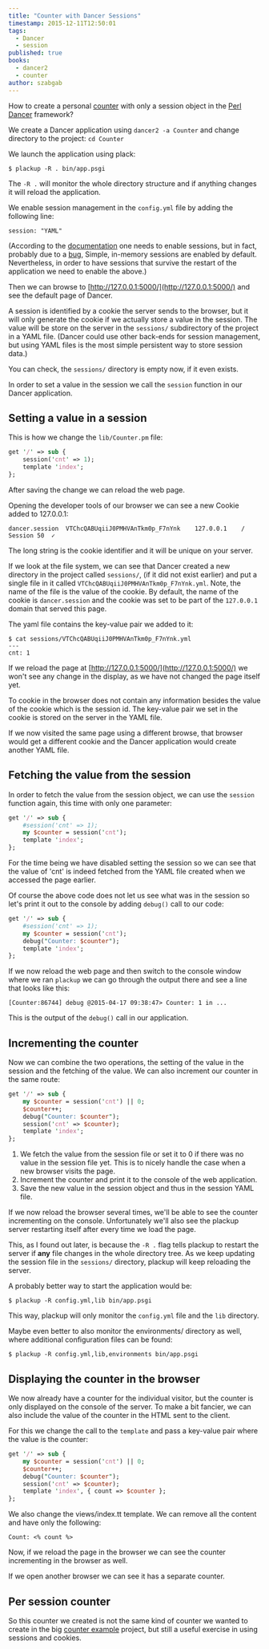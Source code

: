```yaml
---
title: "Counter with Dancer Sessions"
timestamp: 2015-12-11T12:50:01
tags:
  - Dancer
  - session
published: true
books:
  - dancer2
  - counter
author: szabgab
---
```



How to create a personal [counter](https://code-maven.com/counter) with only a session object in the [Perl Dancer](/dancer) framework?


We create a Dancer application using `dancer2 -a Counter` and change directory to the project: `cd Counter`

We launch the application using plack:

```
$ plackup -R . bin/app.psgi
```

The `-R .` will monitor the whole directory structure and if anything changes it will reload the application.

We enable session management in the `config.yml` file by adding the following line:

```
session: "YAML"
```

(According to the [documentation](https://metacpan.org/pod/distribution/Dancer2/lib/Dancer2/Manual.pod)
one needs to enable sessions, but in fact, probably due to a [bug](https://github.com/PerlDancer/Dancer2/issues/884),
Simple, in-memory sessions are enabled by default. Nevertheless, in order to have sessions that survive the restart of the
application we need to enable the above.)

Then we can browse to [http://127.0.0.1:5000/](http://127.0.0.1:5000/) and see the default page of Dancer.

A session is identified by a cookie the server sends to the browser, but it will only generate the cookie
if we actually store a value in the session. The value will be store on the server in the `sessions/` subdirectory
of the project in a YAML file. (Dancer could use other back-ends for session management, but using YAML files is the most simple
persistent way to store session data.)

You can check, the `sessions/` directory is empty now, if it even exists.

In order to set a value in the session we call the `session` function in our Dancer application.

## Setting a value in a session

This is how we change the `lib/Counter.pm` file:

```perl
get '/' => sub {
    session('cnt' => 1);
    template 'index';
};
```

After saving the change we can reload the web page.

Opening the developer tools of our browser we can see a new Cookie added to 127.0.0.1:

```
dancer.session  VTChcQABUqiiJ0PMHVAnTkm0p_F7nYnk    127.0.0.1    /   Session 50  ✓       
```

The long string is the cookie identifier and it will be unique on your server.

If we look at the file system, we can see that Dancer created a new directory in the project called `sessions/`,
(if it did not exist earlier) and put a single file in it called `VTChcQABUqiiJ0PMHVAnTkm0p_F7nYnk.yml`.
Note, the name of the file is the value of the cookie. By default, the name of the cookie is `dancer.session` and the cookie
was set to be part of the `127.0.0.1` domain that served this page.

The yaml file contains the key-value pair we added to it:

```
$ cat sessions/VTChcQABUqiiJ0PMHVAnTkm0p_F7nYnk.yml 
---
cnt: 1
```

If we reload the page at [http://127.0.0.1:5000/](http://127.0.0.1:5000/) we won't see any change in the display,
as we have not changed the page itself yet.

To cookie in the browser does not contain any information besides the value of the cookie which is the session id.
The key-value pair we set in the cookie is stored on the server in the YAML file.

If we now visited the same page using a different browse, that browser would get a different cookie and the Dancer
application would create another YAML file.

## Fetching the value from the session

In order to fetch the value from the session object, we can use the `session` function again, this time with only one parameter:

```perl
get '/' => sub {
    #session('cnt' => 1);
    my $counter = session('cnt');
    template 'index';
};
```

For the time being we have disabled setting the session so we can see that the value of 'cnt' is indeed fetched from the YAML
file created when we accessed the page earlier.

Of course the above code does not let us see what was in the session so let's print it out to the console by adding `debug()`
call to our code:

```perl
get '/' => sub {
    #session('cnt' => 1);
    my $counter = session('cnt');
    debug("Counter: $counter");
    template 'index';
};
```

If we now reload the web page and then switch to the console window where we ran `plackup` we can go through the output there
and see a line that looks like this:

```
[Counter:86744] debug @2015-04-17 09:38:47> Counter: 1 in ...
```

This is the output of the `debug()` call in our application.

## Incrementing the counter

Now we can combine the two operations, the setting of the value in the session and the fetching of the value.
We can also increment our counter in the same route:

```perl
get '/' => sub {
    my $counter = session('cnt') || 0;
    $counter++;
    debug("Counter: $counter");
    session('cnt' => $counter);
    template 'index';
};
```

<ol>
  <li>We fetch the value from the session file or set it to 0 if there was no value in the session file yet.
   This is to nicely handle the case when a new browser visits the page.</li>
  <li>Increment the counter and print it to the console of the web application.</li>
  <li>Save the new value in the session object and thus in the session YAML file.</li>
</ol>

If we now reload the browser several times, we'll be able to see the counter incrementing on the console.
Unfortunately we'll also see the plackup server restarting itself after every time we load the page.

This, as I found out later, is because the `-R .` flag tells plackup to restart the server if <b>any</b> file changes in the
whole directory tree. As we keep updating the session file in the `sessions/` directory, plackup
will keep reloading the server.

A probably better way to start the application would be:

```
$ plackup -R config.yml,lib bin/app.psgi
```

This way, plackup will only monitor the `config.yml` file and the `lib` directory.

Maybe even better to also monitor the environments/ directory as well, where additional configuration files can be found:

```
$ plackup -R config.yml,lib,environments bin/app.psgi
```


## Displaying the counter in the browser

We now already have a counter for the individual visitor, but the counter is only displayed on the console
of the server. To make a bit fancier, we can also include the value of the counter in the HTML sent to the client.

For this we change the call to the `template` and pass a key-value pair where the value is the
counter:

```perl
get '/' => sub {
    my $counter = session('cnt') || 0;
    $counter++;
    debug("Counter: $counter");
    session('cnt' => $counter);
    template 'index', { count => $counter };
};
```

We also change the views/index.tt template. We can remove all the content and have only the following:

```
Count: <% count %>
```

Now, if we reload the page in the browser we can see the counter incrementing in the browser as well.

If we open another browser we can see it has a separate counter.

## Per session counter

So this counter we created is not the same kind of counter we wanted to create in the big [counter example](https://code-maven.com/counter)
project, but still a useful exercise in using sessions and cookies.


